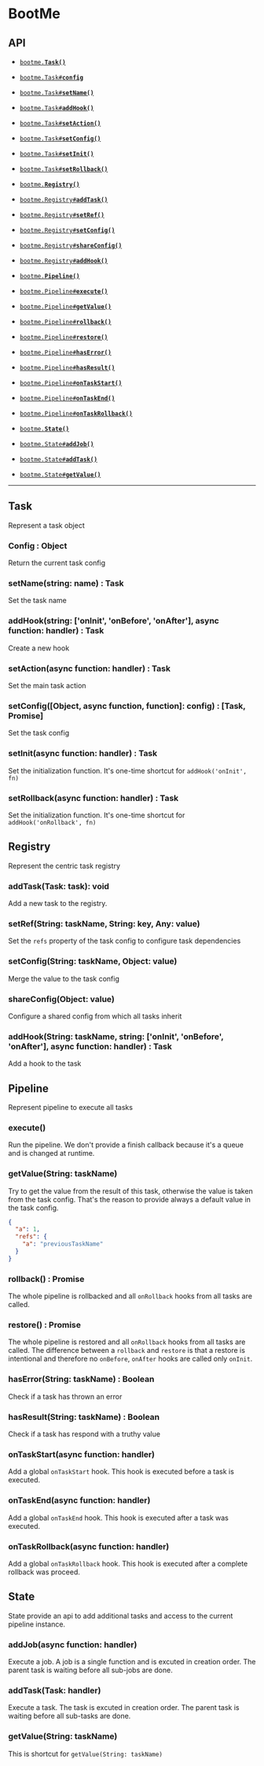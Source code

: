 # BootMe

## API

  * <a href="#task"><code>bootme.<b>Task()</b></code></a>
  * <a href="#config--object"><code>bootme.Task#<b>config</b></code></a>
  * <a href="#setnamestring-name--task"><code>bootme.Task#<b>setName()</b></code></a>
  * <a href="#addhookstring-oninit-onbefore-onafter-async-function-handler--task"><code>bootme.Task#<b>addHook()</b></code></a>
  * <a href="#setactionasync-function-handler--task"><code>bootme.Task#<b>setAction()</b></code></a>
  * <a href="#setconfigobject-async-function--function-config--task"><code>bootme.Task#<b>setConfig()</b></code></a>
  * <a href="#setinitasync-function-handler--task"><code>bootme.Task#<b>setInit()</b></code></a>
  * <a href="#setrollbackasync-function-handler--task"><code>bootme.Task#<b>setRollback()</b></code></a>

  * <a href="#registry"><code>bootme.<b>Registry()</b></code></a>
  * <a href="#addtasktask-task-void"><code>bootme.Registry#<b>addTask()</b></code></a>
  * <a href="#setrefstring-taskname-string-key-any-value"><code>bootme.Registry#<b>setRef()</b></code></a>
  * <a href="#setconfigstring-taskname-object-value"><code>bootme.Registry#<b>setConfig()</b></code></a>
  * <a href="#shareconfigobject-value"><code>bootme.Registry#<b>shareConfig()</b></code></a>
  * <a href="#addhookstring-taskname-string-oninit-onbefore-onafter-async-function-handler--task"><code>bootme.Registry#<b>addHook()</b></code></a>

  * <a href="#Pipeline"><code>bootme.<b>Pipeline()</b></code></a>
  * <a href="#execute"><code>bootme.Pipeline#<b>execute()</b></code></a>
  * <a href="#getvaluestring-taskname"><code>bootme.Pipeline#<b>getValue()</b></code></a>
  * <a href="#rollback"><code>bootme.Pipeline#<b>rollback()</b></code></a>
  * <a href="#restore"><code>bootme.Pipeline#<b>restore()</b></code></a>
  * <a href="#haserrorstring-taskname--boolean"><code>bootme.Pipeline#<b>hasError()</b></code></a>
  * <a href="#hasresultstring-taskname--boolean"><code>bootme.Pipeline#<b>hasResult()</b></code></a>
  * <a href="#ontaskstartasync-function-handler"><code>bootme.Pipeline#<b>onTaskStart()</b></code></a>
  * <a href="#ontaskendasync-function-handler"><code>bootme.Pipeline#<b>onTaskEnd()</b></code></a>
  * <a href="#ontaskrollbackasync-function-handler"><code>bootme.Pipeline#<b>onTaskRollback()</b></code></a>

  * <a href="#State"><code>bootme.<b>State()</b></code></a>
  * <a href="#addjobasync-function-handler"><code>bootme.State#<b>addJob()</b></code></a>
  * <a href="#addtasktask-handler"><code>bootme.State#<b>addTask()</b></code></a>
  * <a href="#getvaluestring-taskname-1"><code>bootme.State#<b>getValue()</b></code></a>

-------------------------------------------------------

## Task

Represent a task object

### Config : __Object__

Return the current task config

### setName(__string:__ name) : __Task__

Set the task name

### addHook(__string:__ ['onInit', 'onBefore', 'onAfter'], __async function:__ handler) : __Task__

Create a new hook

### setAction(__async function:__ handler) : __Task__

Set the main task action

### setConfig(__[Object, async function, function]:__ config) : [__Task__, Promise]

Set the task config

### setInit(__async function:__ handler) : __Task__

Set the initialization function. It's one-time shortcut for `addHook('onInit', fn)`

### setRollback(__async function:__ handler) : __Task__

Set the initialization function. It's one-time shortcut for `addHook('onRollback', fn)`

## Registry

Represent the centric task registry

### addTask(__Task:__ task): void

Add a new task to the registry.

### setRef(__String:__ taskName, __String:__ key, __Any:__ value)

Set the `refs` property of the task config to configure task dependencies

### setConfig(__String:__ taskName, __Object:__ value)

Merge the value to the task config

### shareConfig(__Object:__ value)

Configure a shared config from which all tasks inherit

### addHook(__String:__ taskName, __string:__ ['onInit', 'onBefore', 'onAfter'], __async function:__ handler) : __Task__

Add a hook to the task

## Pipeline

Represent pipeline to execute all tasks

### execute()

Run the pipeline. We don't provide a finish callback because it's a queue and is changed at runtime.

### getValue(__String:__ taskName)

Try to get the value from the result of this task, otherwise the value is taken from the task config. That's the reason to provide always a default value in the task config.

```json
{
  "a": 1,
  "refs": {
    "a": "previousTaskName"
  }
}
```

### rollback() : __Promise__

The whole pipeline is rollbacked and all `onRollback` hooks from all tasks are called.

### restore() : __Promise__

The whole pipeline is restored and all `onRollback` hooks from all tasks are called. The difference between a `rollback` and `restore` is that a restore is intentional and therefore no `onBefore`, `onAfter` hooks are called only `onInit`.

### hasError(__String:__ taskName) : __Boolean__

Check if a task has thrown an error

### hasResult(__String:__ taskName) : __Boolean__

Check if a task has respond with a truthy value

### onTaskStart(__async function:__ handler)

Add a global `onTaskStart` hook. This hook is executed before a task is executed.

### onTaskEnd(__async function:__ handler)

Add a global `onTaskEnd` hook. This hook is executed after a task was executed.

### onTaskRollback(__async function:__ handler)

Add a global `onTaskRollback` hook. This hook is executed after a complete rollback was proceed.

## State

State provide an api to add additional tasks and access to the current pipeline instance.

### addJob(__async function:__ handler)

Execute a job. A job is a single function and is excuted in creation order. The parent task is waiting before all sub-jobs are done.

### addTask(__Task:__ handler)

Execute a task. The task is excuted in creation order. The parent task is waiting before all sub-tasks are done.

### getValue(__String:__ taskName)

This is shortcut for `getValue(String: taskName)`
